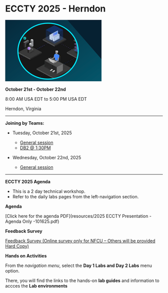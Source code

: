 # ECCTY 2025 - Herndon

![](images/techjam.png)


**October 21st - October 22nd** 

8:00 AM USA EDT to 5:00 PM USA EDT

Herndon, Virginia

------------------------------------------

**Joining by Teams:**  

  - Tuesday, October 21st, 2025
      - [General session](https://teams.microsoft.com/l/meetup-join/19%3ameeting_OWJhNzI1MTgtMDdmNS00MTk5LWJkYzgtZjhhZGEzMzNiMDUy%40thread.v2/0?context=%7b%22Tid%22%3a%22fcf67057-50c9-4ad4-98f3-ffca64add9e9%22%2c%22Oid%22%3a%22032fe1c2-0d93-4bc9-a2a7-78f02b6f9e11%22%7d)
      - [DB2 @ 1:30PM](https://teams.microsoft.com/l/meetup-join/19%3ameeting_MDA0NDU1MzEtZDRlYi00ZTM1LWE0NzYtNWQ5M2NiZWNkZjg0%40thread.v2/0?context=%7b%22Tid%22%3a%22fcf67057-50c9-4ad4-98f3-ffca64add9e9%22%2c%22Oid%22%3a%22032fe1c2-0d93-4bc9-a2a7-78f02b6f9e11%22%7d)

  - Wednesday, October 22nd, 2025
      - [General session](https://teams.microsoft.com/l/meetup-join/19%3ameeting_OWJhNzI1MTgtMDdmNS00MTk5LWJkYzgtZjhhZGEzMzNiMDUy%40thread.v2/0?context=%7b%22Tid%22%3a%22fcf67057-50c9-4ad4-98f3-ffca64add9e9%22%2c%22Oid%22%3a%22032fe1c2-0d93-4bc9-a2a7-78f02b6f9e11%22%7d)


---------------------------------------

**ECCTY 2025 Agenda** 

  - This is a 2 day technical workshop.  
  - Refer to the daily labs pages from the left-navigation section.
  
  

**Agenda**

[Click here for the agenda PDF](resources/2025 ECCTY Presentation - Agenda Only -101625.pdf)


**Feedback Survey**

[Feedback Survey (Online survey only for NFCU – Others will be provided Hard Copy)](https://your.feedback.ibm.com/jfe/form/SV_6AwtyhtdIDzePCC?Q_CHL=qr)


**Hands on Activities**


From the _navigation menu_, select the **Day 1 Labs and Day 2 Labs** menu option.  

There, you will find the links to the hands-on **lab guides** and information to accces the **Lab environments** 



